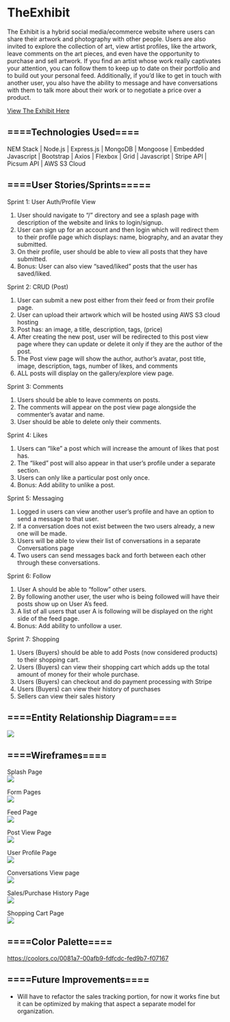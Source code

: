 # TheExhibit </br>
The Exhibit is a hybrid social media/ecommerce website where users can share their artwork and photography with other people. Users are also invited to explore the collection of art, view artist profiles, like the artwork, leave comments on the art pieces, and even have the opportunity to purchase and sell artwork. If you find an artist whose work really captivates your attention, you can follow them to keep up to date on their portfolio and to build out your personal feed. Additionally, if you’d like to get in touch with another user, you also have the ability to message and have conversations with them to talk more about their work or to negotiate a price over a product.

[View The Exhibit Here](https://theexhibit.herokuapp.com/)

## **====Technologies Used====** </br>
NEM Stack | Node.js | Express.js | MongoDB | Mongoose | Embedded Javascript | Bootstrap | Axios | Flexbox | Grid | Javascript | Stripe API | Picsum API | AWS S3 Cloud 



## **====User Stories/Sprints=====** </br>
Sprint 1: User Auth/Profile View </br>
<ol>
<li>	User should navigate to “/” directory and see a splash page with description of the website and links to login/signup.</li>
<li>	User can sign up for an account and then login which will redirect them to their profile page which displays: name, biography, and an avatar they submitted.</li>
<li>	On their profile, user should be able to view all posts that they have submitted.</li>
  <li> Bonus: User can also view “saved/liked” posts that the user has saved/liked. </li>
  </ol>
Sprint 2: CRUD (Post) </br>
<ol>
<li>	User can submit a new post either from their feed or from their profile page.</li>
<li>  User can upload their artwork which will be hosted using AWS S3 cloud hosting </li>
<li>	Post has: an image, a title, description, tags, (price)</li>
<li>	After creating the new post, user will be redirected to this post view page where they can update or delete it only if they are the author of the post.</li>
<li>	The Post view page will show the author, author’s avatar, post title, image, description, tags, number of likes, and comments</li>
<li>	ALL posts will display on the gallery/explore view page. </li>
</ol>
Sprint 3: Comments </br>
<ol>
<li>	Users should be able to leave comments on posts.</li>
<li>	The comments will appear on the post view page alongside the commenter’s avatar and name.</li>
<li>	User should be able to delete only their comments.</li>
</ol>
Sprint 4: Likes </br>
<ol>
<li>	Users can “like” a post which will increase the amount of likes that post has.</li>
<li>	The “liked” post will also appear in that user’s profile under a separate section.</li>
<li>	Users can only like a particular post only once. </li>
  <li>	Bonus: Add ability to unlike a post.</li>
  </ol>
  
Sprint 5: Messaging </br>
<ol>
<li>	Logged in users can view another user’s profile and have an option to send a message to that user.</li>
<li>	If a conversation does not exist between the two users already, a new one will be made. </li>
<li>	Users will be able to view their list of conversations in a separate Conversations page</li>
<li>	Two users can send messages back and forth between each other through these conversations.</li>
</ol>
Sprint 6: Follow </br>
<ol>
<li>	User A should be able to “follow” other users. </li>
<li>	By following another user, the user who is being followed will have their posts show up on User A’s feed.</li>
<li>	A list of all users that user A is following will be displayed on the right side of the feed page.</li>
  <li>	Bonus: Add ability to unfollow a user.</li>
  </ol>
Sprint 7: Shopping  </br>
<ol>
<li>	Users (Buyers) should be able to add Posts (now considered products) to their shopping cart.</li>
<li>	Users (Buyers) can view their shopping cart which adds up the total amount of money for their whole purchase.</li>
<li>	Users (Buyers) can checkout and do payment processing with Stripe  </li>
<li>	Users (Buyers) can view their history of purchases  </li>
<li>	Sellers can view their sales history  </li>
</ol>


## **====Entity Relationship Diagram====** </br>
<img src='https://i.imgur.com/iVio8U3.jpg' />


## **====Wireframes====** </br>
Splash Page </br>
<img src='https://i.imgur.com/3Q9o89e.jpg' />

Form Pages </br>
<img src='https://i.imgur.com/KWWYAe4.jpg' />

Feed Page </br>
<img src='https://i.imgur.com/WKr9rEZ.jpg' />

Post View Page </br>
<img src='https://i.imgur.com/vEFmKaB.jpg' />

User Profile Page </br>
<img src='https://i.imgur.com/iEimf7Y.jpg' />

Conversations View page </br>
<img src='https://i.imgur.com/FygIHw5.jpg' />

Sales/Purchase History Page </br>
<img src='https://i.imgur.com/YiKw6jx.jpg' />

Shopping Cart Page </br>
<img src='https://i.imgur.com/J4FLZYf.jpg' />

## **====Color Palette====** </br>
https://coolors.co/0081a7-00afb9-fdfcdc-fed9b7-f07167

## **====Future Improvements====** </br> 
<ul> 
  <li>Will have to refactor the sales tracking portion, for now it works fine but it can be optimized by making that aspect a separate model for organization.</li>
</ul>
